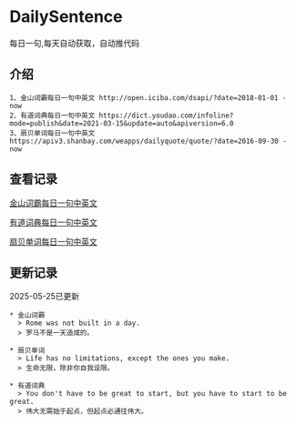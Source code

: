 # DailySentence

每日一句,每天自动获取，自动推代码

## 介绍

```
1、金山词霸每日一句中英文 http://open.iciba.com/dsapi/?date=2018-01-01 - now
2、有道词典每日一句中英文 https://dict.youdao.com/infoline?mode=publish&date=2021-03-15&update=auto&apiversion=6.0
3、扇贝单词每日一句中英文 https://apiv3.shanbay.com/weapps/dailyquote/quote/?date=2016-09-30 - now
```

## 查看记录

[金山词霸每日一句中英文](./data/iciba/)

[有道词典每日一句中英文](./data/youdao/)

[扇贝单词每日一句中英文](./data/shanbay/)

## 更新记录
2025-05-25已更新 
```
* 金山词霸
  > Rome was not built in a day.
  > 罗马不是一天造成的。

* 扇贝单词
  > Life has no limitations, except the ones you make.
  > 生命无限，除非你自我设限。

* 有道词典
  > You don't have to be great to start, but you have to start to be great.
  > 伟大无需始于起点，但起点必通往伟大。

```
